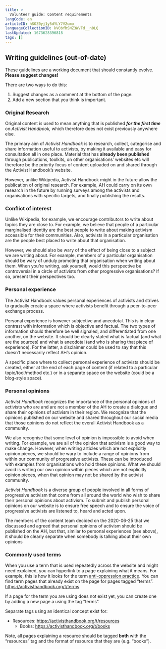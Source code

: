 ```yaml
---
title: >
  Volunteer guide: Content requirements
langCode: en
articleID: hSOZ0yj1y5dYLY7V2umo
languageCollectionID: kVObfhSNZ3WVFd__n0LQ
lastUpdated: 1673628396818
tags: []
---
```


## Writing guidelines (out-of-date)

These guidelines are a working document that should constantly evolve. **Please suggest changes!**

There are two ways to do this:

1.  Suggest changes as a comment at the bottom of the page.
2.  Add a new section that you think is important.

### **Original Research**

Original content is used to mean anything that is published _**for the first time**_ on _Activist Handbook,_ which therefore does not exist previously anywhere else.

The primary aim of _Activist Handbook_ is to research, collect, categorise and share information useful to activists, by making it available and easy for consultation all in one place. Material that has **already been published** through publications, toolkits, on other organisations’ websites etc will therefore be the priority focus of content uploaded on and shared through the Activist Handbook’s website.

However, unlike Wikipedia, Activist Handbook might in the future allow the publication of original research. For example, AH could carry on its own research in the future by running surveys among the activists and organisations with specific targets, and finally publishing the results.

### **Conflict of interest**

Unlike Wikipedia, for example, we encourage contributors to write about topics they are close to. For example, we believe that people of a particular marginalised identity are the best people to write about making activism accessible for their communities. Also, activists in a particular organisation are the people best placed to write about that organisation.

However, we should also be wary of the effect of being close to a subject we are writing about. For example, members of a particular organisation should be wary of unduly promoting that organisation when writing about them. When you’re writing, ask yourself, would this perspective be controversial in a circle of activists from other progressive organisations? If so, present their perspectives too.

### Personal experience

The Activist Handbook values personal experiences of activists and strives to gradually create a space where activists benefit through a peer-to-peer exchange process.

Personal experience is however subjective and anecdotal. This is in clear contrast with information which is objective and factual. The two types of information should therefore be well signaled, and differentiated from one another, on the website. It should be clearly stated what is factual (and what are the sources) and what is anecdotal (and who is sharing that piece of experience). For the latter, a disclaimer could be used to say that this doesn’t necessarily reflect AH’s opinion.

A specific place where to collect personal experience of activists should be created, either at the end of each page of content (if related to a particular topic/tool/method etc.) or in a separate space on the website (could be a blog-style space).

### Personal opinions

_Activist Handbook_ recognizes the importance of the personal opinions of activists who are and are not a member of the AH to create a dialogue and share their opinions of activism in their region. We recognize that the opinions published on our website and shared throughout our social media that those opinions do not reflect the overall Activist Handbook as a community.

We also recognise that some level of opinion is impossible to avoid when writing. For example, we are all of the opinion that activism is a good way to make change. However, when writing articles which are not explicitly opinion pieces, we should be wary to include a range of opinions from within our community of progressive activists. These can be introduced with examples from organisations who hold these opinions. What we should avoid is writing our own opinion within pieces which are not explicitly opinion pieces, when that opinion may not be shared by the activist community.

_Activist Handbook_ is a diverse group of people involved in all forms of progressive activism that come from all around the world who wish to share their personal opinions about activism. To submit and publish personal opinions on our website is to ensure free speech and to ensure the voice of progressive activists are listened to, heard and acted upon.

The members of the content team decided on the 2020-06-25 that we discussed and agreed that personal opinions of activism should be published on the AH, but that, similar to personal experiences (see above), it should be clearly separate when somebody is talking about their own opinions

### Commonly used terms

When you use a term that is used repeatedly across the website and might need explained, you can hyperlink to a page explaining what it means. For example, this is how it looks for the term [anti-oppression practice](/anti-oppression). You can find term pages that already exist on the page for pages tagged “terms”: https://activisthandbook.org/t/terms

If a page for the term you are using does not exist yet, you can create one by adding a new page a using the tag “terms”.

Separate tags using an identical concept exist for:

-   Resources: https://activisthandbook.org/t/resources
    -   Books: https://activisthandbook.org/t/books

Note, all pages explaining a resource should be tagged **both** with the “resources” tag and the format of resource that they are (e.g. “books”).